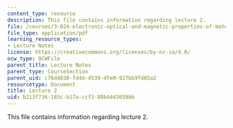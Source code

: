 ```yaml
---
content_type: resource
description: This file contains information regarding lecture 2.
file: /courses/3-024-electronic-optical-and-magnetic-properties-of-materials-spring-2013/b213f736183cb17accf389b4443039bb_MIT3_024S13_2012lec2.pdf
file_type: application/pdf
learning_resource_types:
- Lecture Notes
license: https://creativecommons.org/licenses/by-nc-sa/4.0/
ocw_type: OCWFile
parent_title: Lecture Notes
parent_type: CourseSection
parent_uid: c76d4030-fd4d-4539-dfe0-927bb9fd85a2
resourcetype: Document
title: Lecture 2
uid: b213f736-183c-b17a-ccf3-89b4443039bb
---
```

This file contains information regarding lecture 2.
